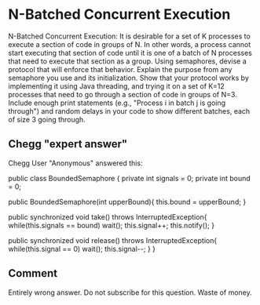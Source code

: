 # N-Batched Concurrent Execution

N-Batched Concurrent Execution: It is desirable for a set of K processes to execute a section of code in groups of N. In other words, a process cannot start executing that section of code until it is one of a batch of N processes that need to execute that section as a group. Using semaphores, devise a protocol that will enforce that behavior. Explain the purpose from any semaphore you use and its initialization. Show that your protocol works by implementing it using Java threading, and trying it on a set of K=12 processes that need to go through a section of code in groups of N=3. Include enough print statements (e.g., "Process i in batch j is going through") and random delays in your code to show different batches, each of size 3 going through.

## Chegg "expert answer"

Chegg User "Anonymous" answered this:

public class BoundedSemaphore {
private int signals = 0;
private int bound   = 0;

public BoundedSemaphore(int upperBound){
    this.bound = upperBound;
}

public synchronized void take() throws InterruptedException{
    while(this.signals == bound) wait();
    this.signal++;
    this.notify();
}

public synchronized void release() throws InterruptedException{
    while(this.signal == 0) wait();
    this.signal--;
}
}

## Comment

Entirely wrong answer. Do not subscribe for this question. Waste of money. 
